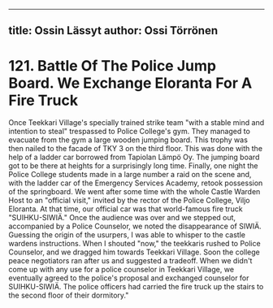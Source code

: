 
---
title: Ossin Lässyt
author: Ossi Törrönen
---

    
# 121. Battle Of The Police Jump Board. We Exchange Eloranta For A Fire Truck

Once Teekkari Village's specially trained strike team "with a stable mind and intention to steal" trespassed to Police College's gym. They managed to evacuate from the gym a large wooden jumping board. This trophy was then nailed to the facade of TKY 3 on the third floor. This was done with the help of a ladder car borrowed from Tapiolan Lämpö Oy. The jumping board got to be there at heights for a surprisingly long time. Finally, one night the Police College students made in a large number a raid on the scene and, with the ladder car of the Emergency Services Academy, retook possession of the springboard. We went after some time with the whole Castle Warden Host to an "official visit," invited by the rector of the Police College, Viljo Eloranta. At that time, our official car was that world-famous fire truck "SUIHKU-SIWIÄ." Once the audience was over and we stepped out, accompanied by a Police Counselor, we noted the disappearance of SIWIÄ. Guessing the origin of the usurpers, I was able to whisper to the castle wardens instructions. When I shouted "now," the teekkaris rushed to Police Counselor, and we dragged him towards Teekkari Village. Soon the college peace negotiators ran after us and suggested a tradeoff. When we didn't come up with any use for a police counselor in Teekkari Village, we eventually agreed to the police's proposal and exchanged counselor for SUIHKU-SIWIÄ. The police officers had carried the fire truck up the stairs to the second floor of their dormitory."
